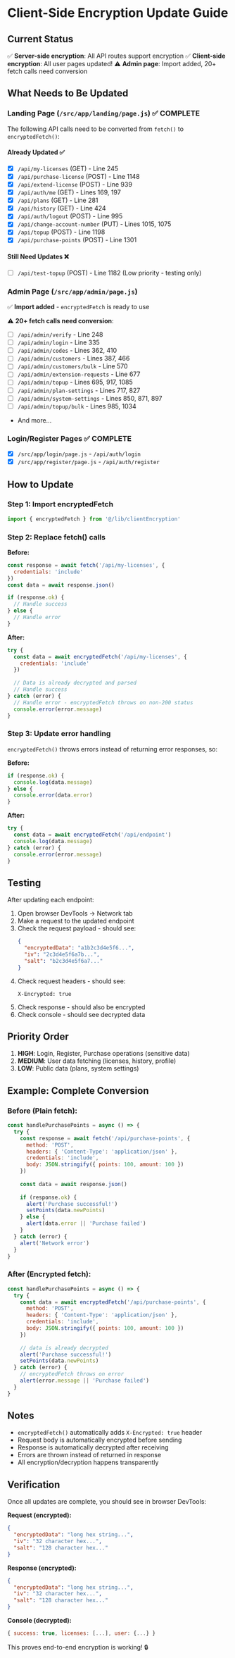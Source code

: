 # Client-Side Encryption Update Guide

## Current Status

✅ **Server-side encryption**: All API routes support encryption
✅ **Client-side encryption**: All user pages updated!
⚠️ **Admin page**: Import added, 20+ fetch calls need conversion

## What Needs to Be Updated

### Landing Page (`/src/app/landing/page.js`) ✅ COMPLETE

The following API calls need to be converted from `fetch()` to `encryptedFetch()`:

#### Already Updated ✅
- [x] `/api/my-licenses` (GET) - Line 245
- [x] `/api/purchase-license` (POST) - Line 1148  
- [x] `/api/extend-license` (POST) - Line 939
- [x] `/api/auth/me` (GET) - Lines 169, 197
- [x] `/api/plans` (GET) - Line 281
- [x] `/api/history` (GET) - Line 424
- [x] `/api/auth/logout` (POST) - Line 995
- [x] `/api/change-account-number` (PUT) - Lines 1015, 1075
- [x] `/api/topup` (POST) - Line 1198
- [x] `/api/purchase-points` (POST) - Line 1301

#### Still Need Updates ❌
- [ ] `/api/test-topup` (POST) - Line 1182 (Low priority - testing only)

### Admin Page (`/src/app/admin/page.js`)

✅ **Import added** - `encryptedFetch` is ready to use

⚠️ **20+ fetch calls need conversion**:
- [ ] `/api/admin/verify` - Line 248
- [ ] `/api/admin/login` - Line 335
- [ ] `/api/admin/codes` - Lines 362, 410
- [ ] `/api/admin/customers` - Lines 387, 466
- [ ] `/api/admin/customers/bulk` - Line 570
- [ ] `/api/admin/extension-requests` - Line 677
- [ ] `/api/admin/topup` - Lines 695, 917, 1085
- [ ] `/api/admin/plan-settings` - Lines 717, 827
- [ ] `/api/admin/system-settings` - Lines 850, 871, 897
- [ ] `/api/admin/topup/bulk` - Lines 985, 1034
- And more...

### Login/Register Pages ✅ COMPLETE

- [x] `/src/app/login/page.js` - `/api/auth/login`
- [x] `/src/app/register/page.js` - `/api/auth/register`

## How to Update

### Step 1: Import encryptedFetch

```javascript
import { encryptedFetch } from '@/lib/clientEncryption'
```

### Step 2: Replace fetch() calls

**Before:**
```javascript
const response = await fetch('/api/my-licenses', {
  credentials: 'include'
})
const data = await response.json()

if (response.ok) {
  // Handle success
} else {
  // Handle error
}
```

**After:**
```javascript
try {
  const data = await encryptedFetch('/api/my-licenses', {
    credentials: 'include'
  })
  
  // Data is already decrypted and parsed
  // Handle success
} catch (error) {
  // Handle error - encryptedFetch throws on non-200 status
  console.error(error.message)
}
```

### Step 3: Update error handling

`encryptedFetch()` throws errors instead of returning error responses, so:

**Before:**
```javascript
if (response.ok) {
  console.log(data.message)
} else {
  console.error(data.error)
}
```

**After:**
```javascript
try {
  const data = await encryptedFetch('/api/endpoint')
  console.log(data.message)
} catch (error) {
  console.error(error.message)
}
```

## Testing

After updating each endpoint:

1. Open browser DevTools → Network tab
2. Make a request to the updated endpoint
3. Check the request payload - should see:
   ```json
   {
     "encryptedData": "a1b2c3d4e5f6...",
     "iv": "2c3d4e5f6a7b...",
     "salt": "b2c3d4e5f6a7..."
   }
   ```
4. Check request headers - should see:
   ```
   X-Encrypted: true
   ```
5. Check response - should also be encrypted
6. Check console - should see decrypted data

## Priority Order

1. **HIGH**: Login, Register, Purchase operations (sensitive data)
2. **MEDIUM**: User data fetching (licenses, history, profile)
3. **LOW**: Public data (plans, system settings)

## Example: Complete Conversion

### Before (Plain fetch):
```javascript
const handlePurchasePoints = async () => {
  try {
    const response = await fetch('/api/purchase-points', {
      method: 'POST',
      headers: { 'Content-Type': 'application/json' },
      credentials: 'include',
      body: JSON.stringify({ points: 100, amount: 100 })
    })
    
    const data = await response.json()
    
    if (response.ok) {
      alert('Purchase successful!')
      setPoints(data.newPoints)
    } else {
      alert(data.error || 'Purchase failed')
    }
  } catch (error) {
    alert('Network error')
  }
}
```

### After (Encrypted fetch):
```javascript
const handlePurchasePoints = async () => {
  try {
    const data = await encryptedFetch('/api/purchase-points', {
      method: 'POST',
      headers: { 'Content-Type': 'application/json' },
      credentials: 'include',
      body: JSON.stringify({ points: 100, amount: 100 })
    })
    
    // data is already decrypted
    alert('Purchase successful!')
    setPoints(data.newPoints)
  } catch (error) {
    // encryptedFetch throws on error
    alert(error.message || 'Purchase failed')
  }
}
```

## Notes

- `encryptedFetch()` automatically adds `X-Encrypted: true` header
- Request body is automatically encrypted before sending
- Response is automatically decrypted after receiving
- Errors are thrown instead of returned in response
- All encryption/decryption happens transparently

## Verification

Once all updates are complete, you should see in browser DevTools:

**Request (encrypted):**
```json
{
  "encryptedData": "long hex string...",
  "iv": "32 character hex...",
  "salt": "128 character hex..."
}
```

**Response (encrypted):**
```json
{
  "encryptedData": "long hex string...",
  "iv": "32 character hex...",
  "salt": "128 character hex..."
}
```

**Console (decrypted):**
```javascript
{ success: true, licenses: [...], user: {...} }
```

This proves end-to-end encryption is working! 🔒
